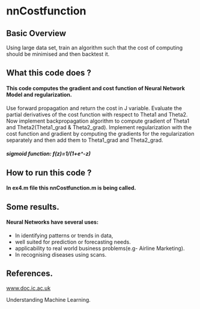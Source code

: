 # nnCostfunction
## Basic Overview
Using large data set, train an algorithm such that the cost of computing should be minimised and then backtest it. 

## What this code does ?
#### This code computes the gradient and cost function of Neural Network Model and regularization.
Use forward propagation and return the cost in J variable.
Evaluate the partial derivatives of  the cost function with respect to Theta1 and Theta2.
Now implement backpropagation algorithm to compute gradient of Theta1 and Theta2(Theta1_grad & Theta2_grad).
Implement regularization with the cost function and gradient by computing the gradients for the regularization separately and then add them to Theta1_grad and Theta2_grad.
##### sigmoid function: f(z)=1/(1+e^-z)

## How to run this code ?
#### In ex4.m file this nnCostfunction.m is being called. 

## Some results.
#### Neural Networks have several uses: 
- In identifying patterns or trends in data,
- well suited for prediction or forecasting needs.
- applicability to real world business problems(e.g- Airline Marketing).
- In recognising diseases using scans.

## References.
www.doc.ic.ac.uk

Understanding Machine Learning.

